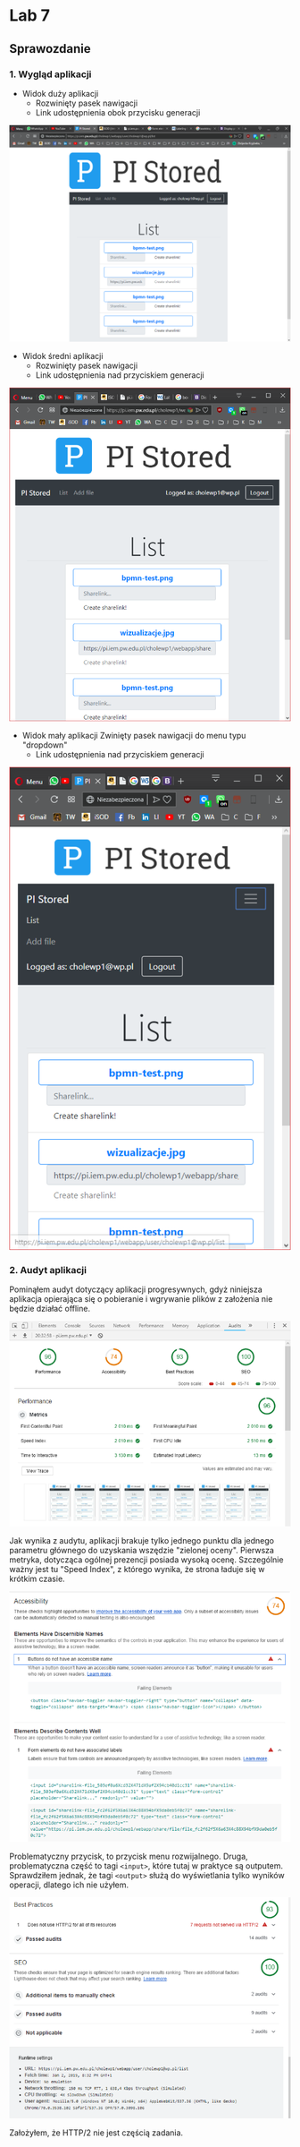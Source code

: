 # Lab 7 
## Sprawozdanie

### 1. Wygląd aplikacji

- Widok duży aplikacji
  - Rozwinięty pasek nawigacji
  - Link udostępnienia obok przycisku generacji

![Widok Duży](screenshots/app-view/large.PNG)

- Widok średni aplikacji
	- Rozwinięty pasek nawigacji
	- Link udostępnienia nad przyciskiem generacji

![Widok Średni](screenshots/app-view/medium.PNG)

- Widok mały aplikacji
	 Zwinięty pasek nawigacji do menu typu "dropdown"
	 - Link udostępnienia nad przyciskiem generacji

![Widok Mały](screenshots/app-view/small.PNG)

### 2. Audyt aplikacji

Pominąłem audyt dotyczący aplikacji progresywnych, gdyż niniejsza aplikacja opierająca się o pobieranie i wgrywanie plików z założenia nie będzie działać offline. 

![Audyt 1](screenshots/lighthouse/1.PNG)

Jak wynika z audytu, aplikacji brakuje tylko jednego punktu dla jednego parametru głównego do uzyskania wszędzie "zielonej oceny". Pierwsza metryka, dotycząca ogólnej prezencji posiada wysoką ocenę. Szczególnie ważny jest tu "Speed Index", z którego wynika, że strona ładuje się w krótkim czasie.

![Audyt 2](screenshots/lighthouse/2.PNG)

Problematyczny przycisk, to przycisk menu rozwijalnego. Druga, problematyczna część to tagi `<input>`, które tutaj w praktyce są outputem. Sprawdziłem jednak, że tagi `<output>` służą do wyświetlania tylko wyników operacji, dlatego ich nie użyłem.

![Audyt 3](screenshots/lighthouse/3.PNG)

Założyłem, że HTTP/2 nie jest częścią zadania. 

